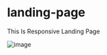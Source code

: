 # landing-page

This Is Responsive Landing Page

![image](https://github.com/AgriAdhiatma24/landing-page/assets/55662573/e6dd3539-88ec-4493-9601-a8b51e957f65)


